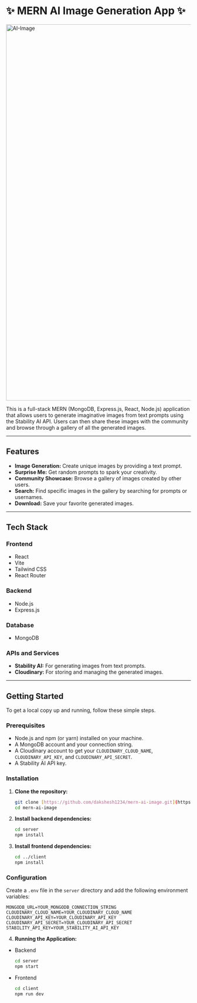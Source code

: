 # ✨ MERN AI Image Generation App ✨

<img width="1024" height="1024" alt="AI-Image" src="https://github.com/user-attachments/assets/5f21bdf2-bf32-423d-b03f-40ddfdeefd7e" />

This is a full-stack MERN (MongoDB, Express.js, React, Node.js) application that allows users to generate imaginative images from text prompts using the Stability AI API. Users can then share these images with the community and browse through a gallery of all the generated images.

---

## Features

-   **Image Generation:** Create unique images by providing a text prompt.
-   **Surprise Me:** Get random prompts to spark your creativity.
-   **Community Showcase:** Browse a gallery of images created by other users.
-   **Search:** Find specific images in the gallery by searching for prompts or usernames.
-   **Download:** Save your favorite generated images.

---

## Tech Stack

### Frontend

-   React
-   Vite
-   Tailwind CSS
-   React Router

### Backend

-   Node.js
-   Express.js

### Database

-   MongoDB

### APIs and Services

-   **Stability AI:** For generating images from text prompts.
-   **Cloudinary:** For storing and managing the generated images.

---

## Getting Started

To get a local copy up and running, follow these simple steps.

### Prerequisites

-   Node.js and npm (or yarn) installed on your machine.
-   A MongoDB account and your connection string.
-   A Cloudinary account to get your `CLOUDINARY_CLOUD_NAME`, `CLOUDINARY_API_KEY`, and `CLOUDINARY_API_SECRET`.
-   A Stability AI API key.

### Installation

1.  **Clone the repository:**
    ```sh
    git clone [https://github.com/dakshesh1234/mern-ai-image.git](https://github.com/dakshesh1234/mern-ai-image.git)
    cd mern-ai-image
    ```

2.  **Install backend dependencies:**
    ```sh
    cd server
    npm install
    ```

3.  **Install frontend dependencies:**
    ```sh
    cd ../client
    npm install
    ```

### Configuration

Create a `.env` file in the `server` directory and add the following environment variables:

```env
MONGODB_URL=YOUR_MONGODB_CONNECTION_STRING
CLOUDINARY_CLOUD_NAME=YOUR_CLOUDINARY_CLOUD_NAME
CLOUDINARY_API_KEY=YOUR_CLOUDINARY_API_KEY
CLOUDINARY_API_SECRET=YOUR_CLOUDINARY_API_SECRET
STABILITY_API_KEY=YOUR_STABILITY_AI_API_KEY
```
4.  **Running the Application:**
-   Backend
    ```sh
    cd server
    npm start
    ```
-   Frontend
    ```sh
    cd client
    npm run dev
    ```
